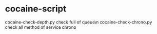 # cocaine-script
cocaine-check-depth.py check full of queue\n
cocaine-check-chrono.py check all method of service chrono
